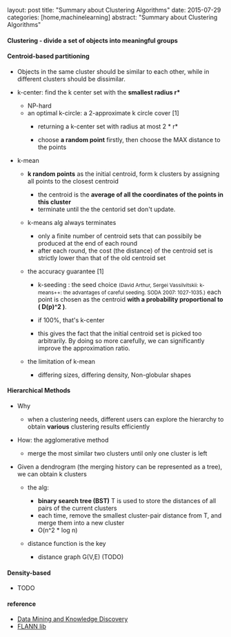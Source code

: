 layout: post
title: "Summary about Clustering Algorithms"
date: 2015-07-29
categories: [home,machinelearning]
abstract: "Summary about Clustering Algorithms"


#### Clustering - divide a set of objects into meaningful groups

#### Centroid-based partitioning
* Objects in the same cluster should be similar to each other, while in different clusters should be dissimilar.

* k-center: find the k center set with the **smallest radius r\***
    - NP-hard
	- an optimal k-circle: a 2-approximate k circle cover [1]
	    + returning a k-center set with radius at most 2 * r*

		+ choose **a random point** firstly, then choose the MAX distance to the points

* k-mean  
	- **k random points** as the initial centroid, form k clusters by assigning all points to the closest centroid
        + the centroid is the **average of all the coordinates of the points in this cluster**
        + terminate until the the centorid set don't update.  

	- k-means alg always terminates

		+  only a finite number of centroid sets that can possibily be produced at the end of each round
		+  after each round, the cost (the distance) of the centroid set is strictly lower than that of the old centroid set

	- the accuracy guarantee [1]
		+   k-seeding : the seed choice <small>(David Arthur, Sergei Vassilvitskii: k-means++: the advantages of careful seeding. SODA 2007: 1027-1035.)</small> 
               each point is chosen as the centroid **with a probability proportional to ( D(p)^2 )**.

        +   if 100%, that's k-center

        +   this gives the fact that the initial centroid set is picked too arbitrarily.
               By doing so more carefully, we can significantly improve the approximation ratio.

	- the limitation of k-mean
		+   differing sizes, differing density, Non-globular shapes

#### Hierarchical Methods
* Why
	- when a clustering needs, different users can explore the hierarchy to obtain **various** clustering results efficiently

* How: the agglomerative method
    - merge the most similar two clusters until only one cluster is left

* Given a dendrogram (the merging history can be represented as a tree), we can obtain k clusters
	- the alg:
	    + **binary search tree (BST)** T is used to store the distances of all pairs of the current clusters
	    + each time, remove the smallest cluster-pair distance from T, and merge them into a new cluster
		+ O(n^2 * log n)

	- distance function is the key
		+ distance graph G(V,E) (TODO)

#### Density-based
* TODO

#### reference
* [Data Mining and Knowledge Discovery](http://www.cse.cuhk.edu.hk/~taoyf/course/cmsc5724/spr15/cmsc5724.html)
* [FLANN lib](http://www.cs.ubc.ca/research/flann/)
